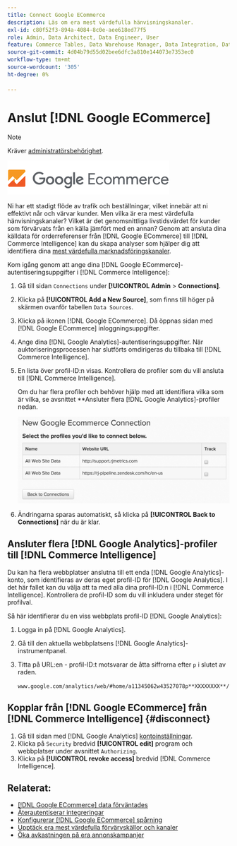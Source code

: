 ```yaml
---
title: Connect Google ECommerce
description: Läs om era mest värdefulla hänvisningskanaler.
exl-id: c80f52f3-894a-4084-8c0e-aee618ed77f5
role: Admin, Data Architect, Data Engineer, User
feature: Commerce Tables, Data Warehouse Manager, Data Integration, Data Import/Export
source-git-commit: 4d04b79d55d02bee6dfc3a810e144073e7353ec0
workflow-type: tm+mt
source-wordcount: '305'
ht-degree: 0%

---
```


# Anslut [!DNL Google ECommerce]

>[!NOTE]
>
>Kräver [administratörsbehörighet](../../../administrator/user-management/user-management.md).

![Google e-handelslogotyp](../../../assets/google-ecommerce-logo.png)

Ni har ett stadigt flöde av trafik och beställningar, vilket innebär att ni effektivt når och värvar kunder. Men vilka är era mest värdefulla hänvisningskanaler? Vilket är det genomsnittliga livstidsvärdet för kunder som förvärvats från en källa jämfört med en annan? Genom att ansluta dina källdata för orderreferenser från [!DNL Google ECommerce] till [!DNL Commerce Intelligence] kan du skapa analyser som hjälper dig att identifiera dina [mest värdefulla marknadsföringskanaler](../../../data-analyst/analysis/most-value-source-channel.md).

Kom igång genom att ange dina [!DNL Google ECommerce]-autentiseringsuppgifter i [!DNL Commerce Intelligence]:

1. Gå till sidan `Connections` under **[!UICONTROL Admin** > **Connections]**.

1. Klicka på **[!UICONTROL Add a New Source]**, som finns till höger på skärmen ovanför tabellen `Data Sources`.

1. Klicka på ikonen [!DNL Google ECommerce]. Då öppnas sidan med [!DNL Google ECommerce] inloggningsuppgifter.

1. Ange dina [!DNL Google Analytics]-autentiseringsuppgifter. När auktoriseringsprocessen har slutförts omdirigeras du tillbaka till [!DNL Commerce Intelligence].

1. En lista över profil-ID:n visas. Kontrollera de profiler som du vill ansluta till [!DNL Commerce Intelligence].

   Om du har flera profiler och behöver hjälp med att identifiera vilka som är vilka, se avsnittet **Ansluter flera [!DNL Google Analytics]-profiler nedan.

   ![Formulär som visar alternativ för att ansluta flera Google Analytics-profiler](../../../assets/conn-mult-ga-profiles.png)<!--{: width="500"}-->

1. Ändringarna sparas automatiskt, så klicka på **[!UICONTROL Back to Connections]** när du är klar.

## Ansluter flera [!DNL Google Analytics]-profiler till [!DNL Commerce Intelligence]

Du kan ha flera webbplatser anslutna till ett enda [!DNL Google Analytics]-konto, som identifieras av deras eget profil-ID för [!DNL Google Analytics]. I det här fallet kan du välja att ta med alla dina profil-ID:n i [!DNL Commerce Intelligence]. Kontrollera de profil-ID som du vill inkludera under steget för profilval.

Så här identifierar du en viss webbplats profil-ID [!DNL Google Analytics]:

1. Logga in på [!DNL Google Analytics].
1. Gå till den aktuella webbplatsens [!DNL Google Analytics]-instrumentpanel.
1. Titta på URL:en - profil-ID:t motsvarar de åtta siffrorna efter `p` i slutet av raden.

   `www.google.com/analytics/web/#home/a11345062w43527078p**XXXXXXXX**/`

## Kopplar från [!DNL Google ECommerce] från [!DNL Commerce Intelligence] {#disconnect}

1. Gå till sidan med [!DNL Google Analytics] [kontoinställningar](https://www.google.com/account/about/?hl=en).
1. Klicka på `Security` bredvid **[!UICONTROL edit]** program och webbplatser under avsnittet `Authorizing`.
1. Klicka på **[!UICONTROL revoke access]** bredvid [!DNL Commerce Intelligence].

## Relaterat:

* [ [!DNL Google ECommerce] data förväntades](../integrations/google-ecommerce-data.md)
* [Återautentiserar integreringar](https://experienceleague.adobe.com/docs/commerce-knowledge-base/kb/how-to/mbi-reauthenticating-integrations.html)
* [Konfigurerar [!DNL Google ECommerce] spårning](https://support.google.com/analytics/answer/1009612?hl=en)
* [Upptäck era mest värdefulla förvärvskällor och kanaler](../../analysis/most-value-source-channel.md)
* [Öka avkastningen på era annonskampanjer](../../analysis/roi-ad-camp.md)

